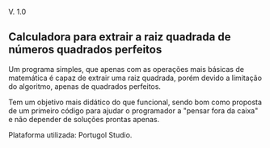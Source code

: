 V. 1.0

## Calculadora para extrair a raiz quadrada de números quadrados perfeitos

Um programa simples, que apenas com as operações mais básicas de matemática é capaz de extrair uma raiz quadrada, porém devido a limitação do algoritmo, apenas de quadrados perfeitos.

Tem um objetivo mais didático do que funcional, sendo bom como proposta de um primeiro código para ajudar o programador a "pensar fora da caixa" e não depender de soluções prontas apenas.



Plataforma utilizada: Portugol Studio.